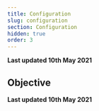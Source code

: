 ```yaml
---
title: Configuration
slug: configuration
section: Configuration
hidden: true
order: 3
---
```


**Last updated 10th May 2021**



## Objective  

**Last updated 10th May 2021**

